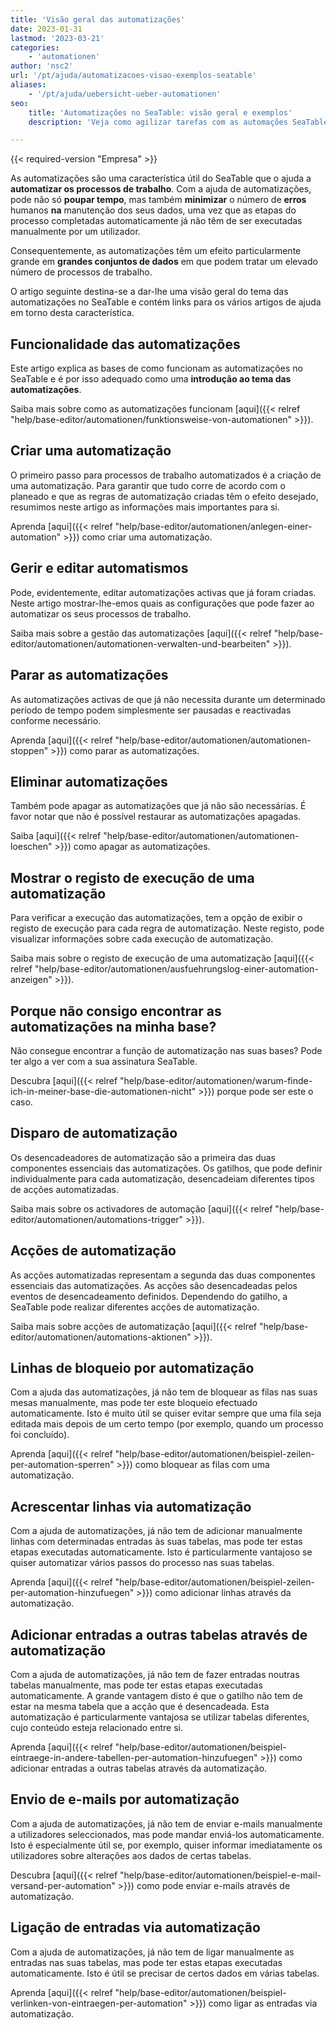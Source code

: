 ```yaml
---
title: 'Visão geral das automatizações'
date: 2023-01-31
lastmod: '2023-03-21'
categories:
    - 'automationen'
author: 'nsc2'
url: '/pt/ajuda/automatizacoes-visao-exemplos-seatable'
aliases:
    - '/pt/ajuda/uebersicht-ueber-automationen'
seo:
    title: 'Automatizações no SeaTable: visão geral e exemplos'
    description: 'Veja como agilizar tarefas com as automações SeaTable: acionadores, ações, registro de execuções e exemplos práticos de uso para melhorar o seu fluxo.'

---
```


{{< required-version "Empresa" >}}

As automatizações são uma característica útil do SeaTable que o ajuda a **automatizar os processos de trabalho**. Com a ajuda de automatizações, pode não só **poupar tempo**, mas também **minimizar** o número de **erros** humanos **na** manutenção dos seus dados, uma vez que as etapas do processo completadas automaticamente já não têm de ser executadas manualmente por um utilizador.

Consequentemente, as automatizações têm um efeito particularmente grande em **grandes conjuntos de dados** em que podem tratar um elevado número de processos de trabalho.

O artigo seguinte destina-se a dar-lhe uma visão geral do tema das automatizações no SeaTable e contém links para os vários artigos de ajuda em torno desta característica.

## Funcionalidade das automatizações

Este artigo explica as bases de como funcionam as automatizações no SeaTable e é por isso adequado como uma **introdução ao tema das automatizações**.

Saiba mais sobre como as automatizações funcionam [aqui]({{< relref "help/base-editor/automationen/funktionsweise-von-automationen" >}}).

## Criar uma automatização

O primeiro passo para processos de trabalho automatizados é a criação de uma automatização. Para garantir que tudo corre de acordo com o planeado e que as regras de automatização criadas têm o efeito desejado, resumimos neste artigo as informações mais importantes para si.

Aprenda [aqui]({{< relref "help/base-editor/automationen/anlegen-einer-automation" >}}) como criar uma automatização.

## Gerir e editar automatismos

Pode, evidentemente, editar automatizações activas que já foram criadas. Neste artigo mostrar-lhe-emos quais as configurações que pode fazer ao automatizar os seus processos de trabalho.

Saiba mais sobre a gestão das automatizações [aqui]({{< relref "help/base-editor/automationen/automationen-verwalten-und-bearbeiten" >}}).

## Parar as automatizações

As automatizações activas de que já não necessita durante um determinado período de tempo podem simplesmente ser pausadas e reactivadas conforme necessário.

Aprenda [aqui]({{< relref "help/base-editor/automationen/automationen-stoppen" >}}) como parar as automatizações.

## Eliminar automatizações

Também pode apagar as automatizações que já não são necessárias. É favor notar que não é possível restaurar as automatizações apagadas.

Saiba [aqui]({{< relref "help/base-editor/automationen/automationen-loeschen" >}}) como apagar as automatizações.

## Mostrar o registo de execução de uma automatização

Para verificar a execução das automatizações, tem a opção de exibir o registo de execução para cada regra de automatização. Neste registo, pode visualizar informações sobre cada execução de automatização.

Saiba mais sobre o registo de execução de uma automatização [aqui]({{< relref "help/base-editor/automationen/ausfuehrungslog-einer-automation-anzeigen" >}}).

## Porque não consigo encontrar as automatizações na minha base?

Não consegue encontrar a função de automatização nas suas bases? Pode ter algo a ver com a sua assinatura SeaTable.

Descubra [aqui]({{< relref "help/base-editor/automationen/warum-finde-ich-in-meiner-base-die-automationen-nicht" >}}) porque pode ser este o caso.

## Disparo de automatização

Os desencadeadores de automatização são a primeira das duas componentes essenciais das automatizações. Os gatilhos, que pode definir individualmente para cada automatização, desencadeiam diferentes tipos de acções automatizadas.

Saiba mais sobre os activadores de automação [aqui]({{< relref "help/base-editor/automationen/automations-trigger" >}}).

## Acções de automatização

As acções automatizadas representam a segunda das duas componentes essenciais das automatizações. As acções são desencadeadas pelos eventos de desencadeamento definidos. Dependendo do gatilho, a SeaTable pode realizar diferentes acções de automatização.

Saiba mais sobre acções de automatização [aqui]({{< relref "help/base-editor/automationen/automations-aktionen" >}}).

## Linhas de bloqueio por automatização

Com a ajuda das automatizações, já não tem de bloquear as filas nas suas mesas manualmente, mas pode ter este bloqueio efectuado automaticamente. Isto é muito útil se quiser evitar sempre que uma fila seja editada mais depois de um certo tempo (por exemplo, quando um processo foi concluído).

Aprenda [aqui]({{< relref "help/base-editor/automationen/beispiel-zeilen-per-automation-sperren" >}}) como bloquear as filas com uma automatização.

## Acrescentar linhas via automatização

Com a ajuda de automatizações, já não tem de adicionar manualmente linhas com determinadas entradas às suas tabelas, mas pode ter estas etapas executadas automaticamente. Isto é particularmente vantajoso se quiser automatizar vários passos do processo nas suas tabelas.

Aprenda [aqui]({{< relref "help/base-editor/automationen/beispiel-zeilen-per-automation-hinzufuegen" >}}) como adicionar linhas através da automatização.

## Adicionar entradas a outras tabelas através de automatização

Com a ajuda de automatizações, já não tem de fazer entradas noutras tabelas manualmente, mas pode ter estas etapas executadas automaticamente. A grande vantagem disto é que o gatilho não tem de estar na mesma tabela que a acção que é desencadeada. Esta automatização é particularmente vantajosa se utilizar tabelas diferentes, cujo conteúdo esteja relacionado entre si.

Aprenda [aqui]({{< relref "help/base-editor/automationen/beispiel-eintraege-in-andere-tabellen-per-automation-hinzufuegen" >}}) como adicionar entradas a outras tabelas através da automatização.

## Envio de e-mails por automatização

Com a ajuda de automatizações, já não tem de enviar e-mails manualmente a utilizadores seleccionados, mas pode mandar enviá-los automaticamente. Isto é especialmente útil se, por exemplo, quiser informar imediatamente os utilizadores sobre alterações aos dados de certas tabelas.

Descubra [aqui]({{< relref "help/base-editor/automationen/beispiel-e-mail-versand-per-automation" >}}) como pode enviar e-mails através de automatização.

## Ligação de entradas via automatização

Com a ajuda de automatizações, já não tem de ligar manualmente as entradas nas suas tabelas, mas pode ter estas etapas executadas automaticamente. Isto é útil se precisar de certos dados em várias tabelas.

Aprenda [aqui]({{< relref "help/base-editor/automationen/beispiel-verlinken-von-eintraegen-per-automation" >}}) como ligar as entradas via automatização.
